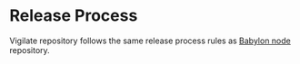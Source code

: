 # Release Process

Vigilate repository follows the same release process rules as
[Babylon node](https://github.com/babylonlabs-io/babylon/v2/blob/main/RELEASE_PROCESS.md)
repository.